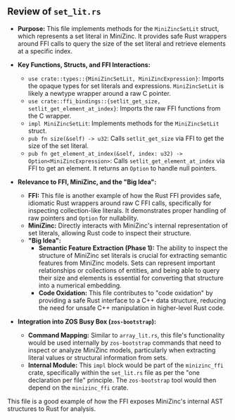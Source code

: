 ## Review of `set_lit.rs`

*   **Purpose:** This file implements methods for the `MiniZincSetLit` struct, which represents a set literal in MiniZinc. It provides safe Rust wrappers around FFI calls to query the size of the set literal and retrieve elements at a specific index.
*   **Key Functions, Structs, and FFI Interactions:**
    *   `use crate::types::{MiniZincSetLit, MiniZincExpression}`: Imports the opaque types for set literals and expressions. `MiniZincSetLit` is likely a newtype wrapper around a raw C pointer.
    *   `use crate::ffi_bindings::{setlit_get_size, setlit_get_element_at_index}`: Imports the raw FFI functions from the C wrapper.
    *   `impl MiniZincSetLit`: Implements methods for the `MiniZincSetLit` struct.
    *   `pub fn size(&self) -> u32`: Calls `setlit_get_size` via FFI to get the size of the set literal.
    *   `pub fn get_element_at_index(&self, index: u32) -> Option<MiniZincExpression>`: Calls `setlit_get_element_at_index` via FFI to get an element. It returns an `Option` to handle null pointers.
*   **Relevance to FFI, MiniZinc, and the "Big Idea":**
    *   **FFI:** This file is another example of how the Rust FFI provides safe, idiomatic Rust wrappers around raw C FFI calls, specifically for inspecting collection-like literals. It demonstrates proper handling of raw pointers and `Option` for nullability.
    *   **MiniZinc:** Directly interacts with MiniZinc's internal representation of set literals, allowing Rust code to inspect their structure.
    *   **"Big Idea":**
        *   **Semantic Feature Extraction (Phase 1):** The ability to inspect the structure of MiniZinc set literals is crucial for extracting semantic features from MiniZinc models. Sets can represent important relationships or collections of entities, and being able to query their size and elements is essential for converting that structure into a numerical embedding.
        *   **Code Oxidation:** This file contributes to "code oxidation" by providing a safe Rust interface to a C++ data structure, reducing the need for unsafe C++ manipulation in higher-level Rust code.

*   **Integration into ZOS Busy Box (`zos-bootstrap`):**
    *   **Command Mapping:** Similar to `array_lit.rs`, this file's functionality would be used internally by `zos-bootstrap` commands that need to inspect or analyze MiniZinc models, particularly when extracting literal values or structural information from sets.
    *   **Internal Module:** This `impl` block would be part of the `minizinc_ffi` crate, specifically within the `set_lit.rs` file as per the "one declaration per file" principle. The `zos-bootstrap` tool would then depend on the `minizinc_ffi` crate.

This file is a good example of how the FFI exposes MiniZinc's internal AST structures to Rust for analysis.
